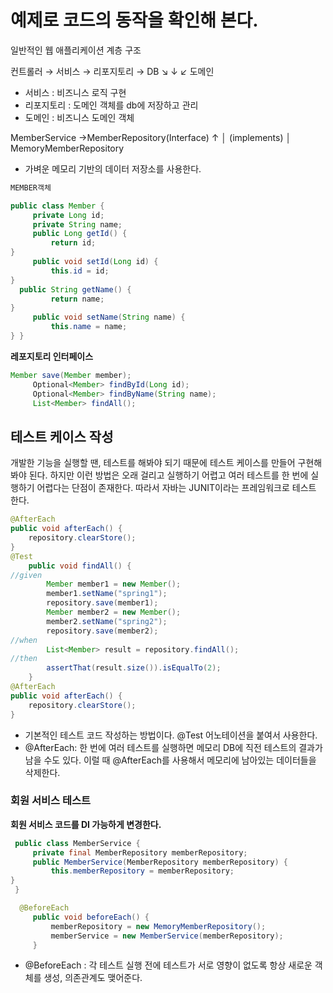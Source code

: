 # 예제로 코드의 동작을 확인해 본다.

일반적인 웹 애플리케이션 계층 구조

컨트롤러 → 서비스 → 리포지토리 → DB
    ↘      ↓     ↙ 
          도메인  


* 서비스 : 비즈니스 로직 구현
* 리포지토리 : 도메인 객체를 db에 저장하고 관리
* 도메인 : 비즈니스 도메인 객체

MemberService →MemberRepository(Interface)
                   ↑
                   │ (implements)
                   │
MemoryMemberRepository

* 가벼운 메모리 기반의 데이터 저장소를 사용한다.

~~~java
MEMBER객체

public class Member {
     private Long id;
     private String name;
     public Long getId() {
         return id;
}
     public void setId(Long id) {
         this.id = id;
}
  public String getName() {
         return name;
}
     public void setName(String name) {
         this.name = name;
} }
~~~

**레포지토리 인터페이스**
~~~java
Member save(Member member);
     Optional<Member> findById(Long id);
     Optional<Member> findByName(String name);
     List<Member> findAll();
~~~

## 테스트 케이스 작성

개발한 기능을 실행할 땐, 테스트를 해봐야 되기 때문에 테스트 케이스를 만들어 구현해봐야 된다. 하지만 이런 방법은 오래 걸리고 실행하기 어렵고 여러 테스트를 한 번에 실행하기 어렵다는 단점이 존재한다.
따라서 자바는 JUNIT이라는 프레임워크로 테스트 한다.


~~~java
@AfterEach
public void afterEach() {
    repository.clearStore();
}
@Test
    public void findAll() {
//given
        Member member1 = new Member();
        member1.setName("spring1");
        repository.save(member1);
        Member member2 = new Member();
        member2.setName("spring2");
        repository.save(member2);
//when
        List<Member> result = repository.findAll();
//then
        assertThat(result.size()).isEqualTo(2);
    }
@AfterEach
public void afterEach() {
    repository.clearStore();
}
~~~
* 기본적인 테스트 코드 작성하는 방법이다.
@Test 어노테이션을 붙여서 사용한다.
* @AfterEach: 한 번에 여러 테스트를 실행하면 메모리 DB에 직전 테스트의 결과가 남을 수도 있다. 이럴 때 @AfterEach를 사용해서 메모리에 남아있는 데이터들을 삭제한다.

### 회원 서비스 테스트

**회원 서비스 코드를 DI 가능하게 변경한다.**

~~~java
 public class MemberService {
     private final MemberRepository memberRepository;
     public MemberService(MemberRepository memberRepository) {
         this.memberRepository = memberRepository;
}
 }

  @BeforeEach
     public void beforeEach() {
         memberRepository = new MemoryMemberRepository();
         memberService = new MemberService(memberRepository);
     }
~~~
* @BeforeEach : 각 테스트 실행 전에 테스트가 서로 영향이 없도록 항상 새로운 객체를 생성, 의존관계도 맺어준다.



